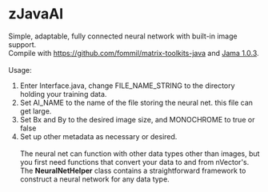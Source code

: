 # zJavaAI
Simple, adaptable, fully connected neural network with built-in image support.<br>
Compile with <a href="mtj-1.0">https://github.com/fommil/matrix-toolkits-java</a> and <a href="https://math.nist.gov/javanumerics/jama/">Jama 1.0.3</a>.
<br><br>
Usage:
1. Enter Interface.java, change FILE_NAME_STRING to the directory holding your training data.<br>
2. Set AI_NAME to the name of the file storing the neural net. this file can get large.<br>
3. Set Bx and By to the desired image size, and MONOCHROME to true or false<br>
4. Set up other metadata as necessary or desired.
<br><br>
The neural net can function with other data types other than images, but you first need functions that convert your data to and from nVector's.<br>
The <b>NeuralNetHelper</b> class contains a straightforward framework to construct a neural network for any data type.
